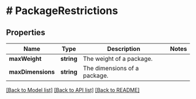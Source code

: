 # # PackageRestrictions

## Properties

Name | Type | Description | Notes
------------ | ------------- | ------------- | -------------
**maxWeight** | **string** | The weight of a package. |
**maxDimensions** | **string** | The dimensions of a package. |

[[Back to Model list]](../../README.md#models) [[Back to API list]](../../README.md#endpoints) [[Back to README]](../../README.md)
